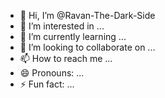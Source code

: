 - 👋 Hi, I’m @Ravan-The-Dark-Side
- 👀 I’m interested in ...
- 🌱 I’m currently learning ...
- 💞️ I’m looking to collaborate on ...
- 📫 How to reach me ...
- 😄 Pronouns: ...
- ⚡ Fun fact: ...

<!---
Ravan-The-Dark-Side/Ravan-The-Dark-Side is a ✨ special ✨ repository because its `README.md` (this file) appears on your GitHub profile.
You can click the Preview link to take a look at your changes.
--->
